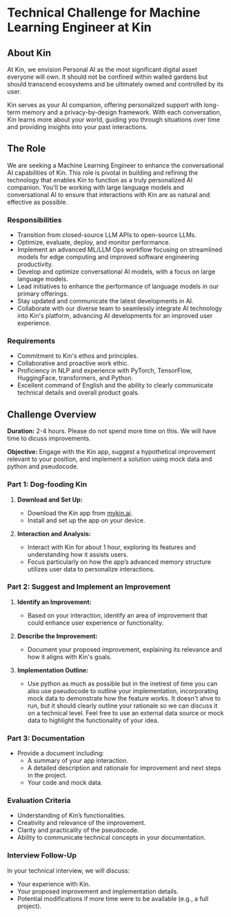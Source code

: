 # Technical Challenge for Machine Learning Engineer at Kin

## About Kin
At Kin, we envision Personal AI as the most significant digital asset everyone will own. It should not be confined within walled gardens but should transcend ecosystems and be ultimately owned and controlled by its user.

Kin serves as your AI companion, offering personalized support with long-term memory and a privacy-by-design framework. With each conversation, Kin learns more about your world, guiding you through situations over time and providing insights into your past interactions.

## The Role
We are seeking a Machine Learning Engineer to enhance the conversational AI capabilities of Kin. This role is pivotal in building and refining the technology that enables Kin to function as a truly personalized AI companion. You'll be working with large language models and conversational AI to ensure that interactions with Kin are as natural and effective as possible.

### Responsibilities
- Transition from closed-source LLM APIs to open-source LLMs.
- Optimize, evaluate, deploy, and monitor performance.
- Implement an advanced ML/LLM Ops workflow focusing on streamlined models for edge computing and improved software engineering productivity.
- Develop and optimize conversational AI models, with a focus on large language models.
- Lead initiatives to enhance the performance of language models in our primary offerings.
- Stay updated and communicate the latest developments in AI.
- Collaborate with our diverse team to seamlessly integrate AI technology into Kin's platform, advancing AI developments for an improved user experience.

### Requirements
- Commitment to Kin's ethos and principles.
- Collaborative and proactive work ethic.
- Proficiency in NLP and experience with PyTorch, TensorFlow, HuggingFace, transformers, and Python.
- Excellent command of English and the ability to clearly communicate technical details and overall product goals.

## Challenge Overview

**Duration:** 2-4 hours. Please do not spend more time on this. We will have time to dicuss improvements.

**Objective:** Engage with the Kin app, suggest a hypothetical improvement relevant to your position, and implement a solution using mock data and python and pseudocode.

### Part 1: Dog-fooding Kin
1. **Download and Set Up:**
   - Download the Kin app from [mykin.ai](https://mykin.ai).
   - Install and set up the app on your device.

2. **Interaction and Analysis:**
   - Interact with Kin for about 1 hour, exploring its features and understanding how it assists users.
   - Focus particularly on how the app’s advanced memory structure utilizes user data to personalize interactions.

### Part 2: Suggest and Implement an Improvement
1. **Identify an Improvement:**
   - Based on your interaction, identify an area of improvement that could enhance user experience or functionality.

2. **Describe the Improvement:**
   - Document your proposed improvement, explaining its relevance and how it aligns with Kin's goals.

3. **Implementation Outline:**
   - Use python as much as possible but in the inetrest of time you can also use pseudocode to outline your implementation, incorporating mock data to demonstrate how the feature works. It doesn't ahve to run, but it should clearly outline your rationale so we can discuss it on a technical level. Feel free to use an external data source or mock data to highlight the functionality of your idea.

### Part 3: Documentation
- Provide a document including:
  - A summary of your app interaction.
  - A detailed description and rationale for improvement and next steps in the project.
  - Your code and mock data.

### Evaluation Criteria
- Understanding of Kin’s functionalities.
- Creativity and relevance of the improvement.
- Clarity and practicality of the pseudocode.
- Ability to communicate technical concepts in your documentation.

### Interview Follow-Up
In your technical interview, we will discuss:
- Your experience with Kin.
- Your proposed improvement and implementation details.
- Potential modifications if more time were to be available (e.g., a full project).


